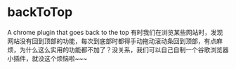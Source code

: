 # backToTop
A chrome plugin that goes back to the top
有时我们在浏览某些网站时，发现网站没有回到顶部的功能，每次到底部时都得手动拖动滚动条回到顶部，有点麻烦，为什么这么实用的功能都不加了？没关系，我们可以自己自制一个谷歌浏览器小插件，就没这个烦恼啦~~~
